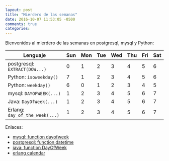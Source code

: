 ```yaml
---
layout: post
title: "Mierdero de las semanas"
date: 2016-10-07 11:53:05 -0500
comments: true
categories: 
---
```




Bienvenidos al mierdero de las semanas en postgresql, mysql y Python:

Lenguaje                       |Sun  | Mon | Tue | Wed | Thu | Fri | Sat
-------------------------------|-----|-----|-----|-----|-----|-----|-----
postgresql: `EXTRACT(DOW...)`  |  0  |  1  |  2  |  3  |  4  |  5  |  6
Python: `isoweekday()`         |  7  |  1  |  2  |  3  |  4  |  5  |  6
Python: `weekday()`            |  6  |  0  |  1  |  2  |  3  |  4  |  5
mysql: `DAYOFWEEK(...)`        |  1  |  2  |  3  |  4  |  5  |  6  |  7
Java: `DayOfWeek(...)`         |  1  |  2  |  3  |  4  |  5  |  6  |  7
Erlang: `day_of_the_week(...)` |  1  |  2  |  3  |  4  |  5  |  6  |  7

Enlaces:

* [mysql: function dayofweek](https://dev.mysql.com/doc/refman/5.5/en/date-and-time-functions.html#function_dayofweek)
* [postgresql: function datetime](https://www.postgresql.org/docs/current/static/functions-datetime.html)
* [java: function DayOfWeek](https://docs.oracle.com/javase/8/docs/api/java/time/DayOfWeek.html)
* [erlang calendar](http://erlang.org/doc/man/calendar.html)